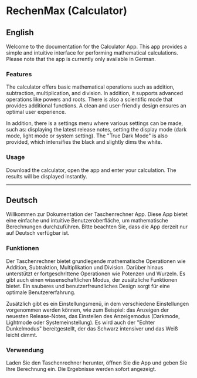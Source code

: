 # RechenMax (Calculator)

## English

Welcome to the documentation for the Calculator App. This app provides a simple and intuitive interface for performing mathematical calculations. Please note that the app is currently only available in German.

### Features
The calculator offers basic mathematical operations such as addition, subtraction, multiplication, and division. In addition, it supports advanced operations like powers and roots. There is also a scientific mode that provides additional functions. A clean and user-friendly design ensures an optimal user experience.

In addition, there is a settings menu where various settings can be made, such as: displaying the latest release notes, setting the display mode (dark mode, light mode or system setting). The "True Dark Mode" is also provided, which intensifies the black and slightly dims the white.

### Usage
Download the calculator, open the app and enter your calculation. The results will be displayed instantly.

- - -

## Deutsch

Willkommen zur Dokumentation der Taschenrechner App. Diese App bietet eine einfache und intuitive Benutzeroberfläche, um mathematische Berechnungen durchzuführen. Bitte beachten Sie, dass die App derzeit nur auf Deutsch verfügbar ist.

### Funktionen
Der Taschenrechner bietet grundlegende mathematische Operationen wie Addition, Subtraktion, Multiplikation und Division. Darüber hinaus unterstützt er fortgeschrittene Operationen wie Potenzen und Wurzeln. Es gibt auch einen wissenschaftlichen Modus, der zusätzliche Funktionen bietet. Ein sauberes und benutzerfreundliches Design sorgt für eine optimale Benutzererfahrung.

Zusätzlich gibt es ein Einstellungsmenü, in dem verschiedene Einstellungen vorgenommen werden können, wie zum Beispiel: das Anzeigen der neuesten Release-Notes, das Einstellen des Anzeigemodus (Darkmode, Lightmode oder Systemeinstellung). Es wird auch der "Echter Dunkelmodus" bereitgestellt, der das Schwarz intensiver und das Weiß leicht dimmt.

### Verwendung
Laden Sie den Taschenrechner herunter, öffnen Sie die App und geben Sie Ihre Berechnung ein. Die Ergebnisse werden sofort angezeigt.
